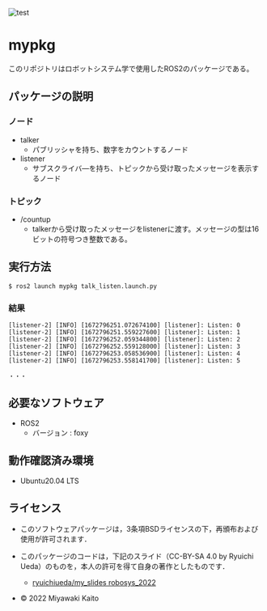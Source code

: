 ![test](https://github.com/MiyawakiKaito/mypkg/actions/workflows/test.yml/badge.svg)

# mypkg

このリポジトリはロボットシステム学で使用したROS2のパッケージである。

## パッケージの説明
### ノード
* talker
  * パブリッシャを持ち、数字をカウントするノード
* listener
  * サブスクライバ―を持ち、トピックから受け取ったメッセージを表示するノード

### トピック
* /countup
  * talkerから受け取ったメッセージをlistenerに渡す。メッセージの型は16ビットの符号つき整数である。

## 実行方法
```
$ ros2 launch mypkg talk_listen.launch.py
```
### 結果
```
[listener-2] [INFO] [1672796251.072674100] [listener]: Listen: 0
[listener-2] [INFO] [1672796251.559227600] [listener]: Listen: 1
[listener-2] [INFO] [1672796252.059344800] [listener]: Listen: 2
[listener-2] [INFO] [1672796252.559128000] [listener]: Listen: 3
[listener-2] [INFO] [1672796253.058536900] [listener]: Listen: 4
[listener-2] [INFO] [1672796253.558141700] [listener]: Listen: 5

・・・
```

## 必要なソフトウェア
* ROS2
  * バージョン : foxy

## 動作確認済み環境
* Ubuntu20.04 LTS

## ライセンス
* このソフトウェアパッケージは，3条項BSDライセンスの下，再頒布および使用が許可されます．
* このパッケージのコードは，下記のスライド（CC-BY-SA 4.0 by Ryuichi Ueda）のものを，本人の許可を得て自身の著作としたものです．
  * [ryuichiueda/my_slides robosys_2022](https://github.com/ryuichiueda/my_slides/tree/master/robosys_2022)

* © 2022 Miyawaki Kaito


